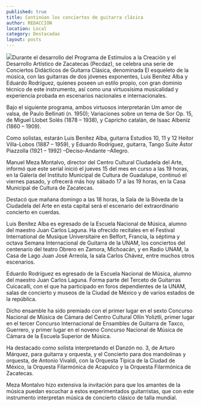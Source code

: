 ```yaml
---
published: true
title: Continúan los conciertos de guitarra clásica
author: REDACCION
location: Local
category: Destacadas
layout: posts
---
```


![](http://i.imgur.com/Mf5bZkCm.jpg)Durante el desarrollo del Programa de Estímulos a la Creación y el Desarrollo Artístico de Zacatecas (Pecdaz), se celebra una serie de Conciertos Didácticos de Guitarra Clásica, denominada El esqueleto de la música, con las guitarras de dos jóvenes exponentes, Luis Benítez Alba y Eduardo Rodríguez, quienes poseen un estilo propio, con gran dominio técnico de este instrumento, así como una virtuosísima musicalidad y experiencia probada en escenarios nacionales e internacionales. 

Bajo el siguiente programa, ambos virtuosos interpretarán Um amor de valsa, de Paulo Bellinati (n. 1950); Variaciones sobre un tema de Sor Op. 15,  de Miguel Llobet Solés   (1878 – 1938), y Capricho catalán, de Isaac Albeniz (1860 – 1909).

Como solistas, estarán Luis Benítez Alba, guitarra Estudios 10, 11 y 12 Heitor Villa-Lobos (1887 – 1959), y Eduardo Rodríguez, guitarra, Tango Suite Ástor Piazzolla (1921 – 1992) –Deciso-Andante –Allegro. 

Manuel Meza Montalvo, director del Centro Cultural Ciudadela del Arte, informó que este serial inició el jueves 15 del mes en curso a las 19 horas, en la Galería del Instituto Municipal de Cultura de Guadalupe, continuó el viernes pasado, y ofrecerá más hoy sábado 17 a las 19 horas, en la Casa Municipal de Cultura de Zacatecas.

Destacó que mañana domingo a las 18 horas, la Sala de la Bóveda de la Ciudadela del Arte en esta capital será el escenario del extraordinario concierto en cuerdas.

Luis Benítez Alba es egresado de la Escuela Nacional de Música, alumno del maestro Juan Carlos Laguna. Ha ofrecido recitales en el Festival International de Musique Universitaire en Belfort, Francia, la séptima y octava Semana Internacional de Guitarra de la UNAM, los conciertos del centenario del teatro Obrero en Zamora, Michoacán, y en Radio UNAM, la Casa de Lago Juan José Arreola, la sala Carlos Chávez, entre muchos otros escenarios.

Eduardo Rodríguez es egresado de la Escuela Nacional de Música, alumno del maestro Juan Carlos Laguna. Forma parte del Terceto de Guitarras Cuicacalli, con el que ha participado en foros dependientes de la UNAM, salas de concierto y museos de la Ciudad de México y de varios estados de la república.

Dicho ensamble ha sido premiado con el primer lugar en el sexto Concurso Nacional de Música de Cámara del Centro Cultural Ollin Yoliztli, primer lugar en el tercer Concurso Internacional de Ensambles de Guitarra de Taxco, Guerrero, y primer lugar en el noveno Concurso Nacional de Música de Cámara de la Escuela Superior de Música.

Ha destacado como solista interpretando el Danzón no. 3, de Arturo Márquez, para guitarra y orquesta, y el Concierto para dos mandolinas y orquesta, de Antonio Vivaldi, con la Orquesta Típica de la Ciudad de México, la Orquesta Filarmónica de Acapulco y la Orquesta Filarmónica de Zacatecas.

Meza Montalvo hizo extensiva la invitación para que  los amantes de la música  puedan escuchar a estos experimentados  guitarristas,  que con este instrumento interpretan música de concierto clásico  de talla mundial. 
